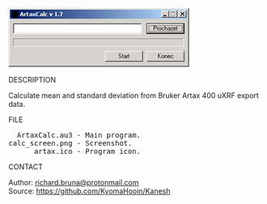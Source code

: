 ![Artax](https://github.com/KyomaHooin/Kanesh/raw/master/artax/ArtaxCalc/calc_screen.png "screenshot")

DESCRIPTION

Calculate mean and standard deviation from Bruker Artax 400 uXRF export data.

FILE

<pre>
  ArtaxCalc.au3 - Main program.
calc_screen.png - Screenshot.
      artax.ico - Program icon. 
</pre>

CONTACT

Author: richard.bruna@protonmail.com<br>
Source: https://github.com/KyomaHooin/Kanesh

